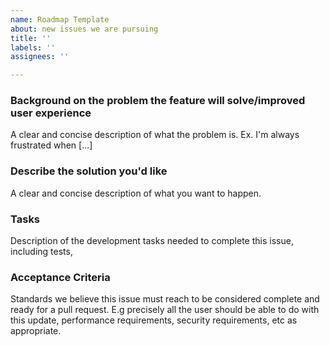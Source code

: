 ```yaml
---
name: Roadmap Template
about: new issues we are pursuing
title: ''
labels: ''
assignees: ''

---
```


### Background on the problem the feature will solve/improved user experience
A clear and concise description of what the problem is. Ex. I'm always frustrated when [...]

### Describe the solution you'd like
A clear and concise description of what you want to happen.

### Tasks 
Description of the development tasks needed to complete this issue, including tests, 

### Acceptance Criteria 
Standards we believe this issue must reach to be considered complete and ready for a pull request. E.g precisely all  the user should be able to do with this update, performance requirements, security requirements, etc as appropriate.
